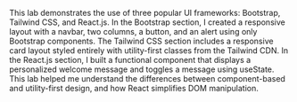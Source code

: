 This lab demonstrates the use of three popular UI frameworks: Bootstrap, Tailwind CSS, and React.js. In the Bootstrap section, I created a responsive layout with a navbar, two columns, a button, and an alert using only Bootstrap components. The Tailwind CSS section includes a responsive card layout styled entirely with utility-first classes from the Tailwind CDN. In the React.js section, I built a functional component that displays a personalized welcome message and toggles a message using useState. This lab helped me understand the differences between component-based and utility-first design, and how React simplifies DOM manipulation.
